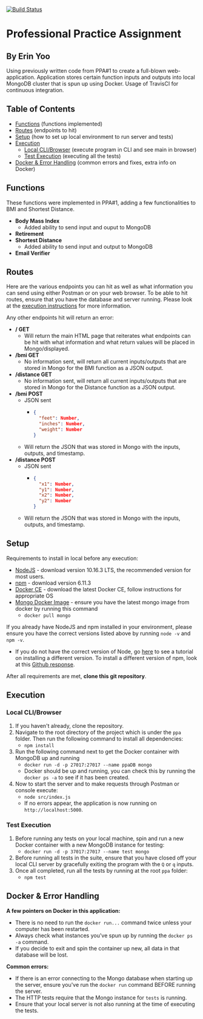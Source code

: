 [![Build Status](https://travis-ci.org/erinyoo/ppa.svg?branch=master)](https://travis.ci.org/erinyoo/ppa)
# Professional Practice Assignment
## By Erin Yoo
Using previously written code from PPA#1 to create a full-blown web-application. Application stores certain function inputs and outputs into local MongoDB cluster that is spun up using Docker. Usage of TravisCI for continuous integration.

## Table of Contents
 - [Functions](https://github.com/erinyoo/ppa#functions) (functions implemented)
 - [Routes](https://github.com/erinyoo/ppa#routes) (endpoints to hit)
 - [Setup](https://github.com/erinyoo/ppa#setup) (how to set up local environment to run server and tests)
 - [Execution](https://github.com/erinyoo/ppa#execution)
   - [Local CLI/Browser](https://github.com/erinyoo/ppa#local-clibrowser) (execute program in CLI and see main in browser)
   - [Test Execution](https://github.com/erinyoo/ppa#test-execution) (executing all the tests)
- [Docker & Error Handling](https://github.com/erinyoo/ppa#docker--error-handling) (common errors and fixes, extra info on Docker)

## Functions
These functions were implemented in PPA#1, adding a few functionalities to BMI and Shortest Distance.
 - **Body Mass Index**
   - Added ability to send input and ouput to MongoDB
 - **Retirement**
 - **Shortest Distance**
   - Added ability to send input and output to MongoDB
 - **Email Verifier**

## Routes
Here are the various endpoints you can hit as well as what information you can send using either Postman or on your web browser. To be able to hit routes, ensure that you have the database and server running. Please look at the [execution instructions](https://github.com/erinyoo/ppa#execution) for more information.

 Any other endpoints hit will return an error:
  - **/ GET**
    - Will return the main HTML page that reiterates what endpoints can be hit with what information and what return values will be placed in Mongo/displayed.
  - **/bmi GET**
    - No information sent, will return all current inputs/outputs that are stored in Mongo for the BMI function as a JSON output.
  - **/distance GET**
    - No information sent, will return all current inputs/outputs that are stored in Mongo for the Distance function as a JSON output.
  - **/bmi POST**
    - JSON sent
      - ```json
        {
          "feet": Number,
          "inches": Number,
          "weight": Number
        }
        ```
    - Will return the JSON that was stored in Mongo with the inputs, outputs, and timestamp.
  - **/distance POST**
    - JSON sent
      - ```json
        {
          "x1": Number,
          "y1": Number,
          "x2": Number,
          "y2": Number
        }
        ```
    - Will return the JSON that was stored in Mongo with the inputs, outputs, and timestamp.

## Setup
Requirements to install in local before any execution:
 - [NodeJS](https://nodejs.org/en/) - download version 10.16.3 LTS, the recommended version for most users.
 - [npm](https://www.npmjs.com/get-npm) - download version 6.11.3
 - [Docker CE](https://docs.docker.com/v17.09/engine/installation) - download the latest Docker CE, follow instructions for appropriate OS
 - [Mongo Docker Image](https://hub.docker.com/_/mongo) - ensure you have the latest mongo image from docker by running this command
   - `docker pull mongo`

If you already have NodeJS and npm installed in your environment, please ensure you have the correct versions listed above by running `node -v` and `npm -v`.

 - If you do not have the correct version of Node, go [here](https://www.hostingadvice.com/how-to/update-node-js-latest-version/) to see a tutorial on installing a different version. To install a different version of npm, look at this [Github response](https://github.com/tj/n/issues/484).

After all requirements are met, **clone this git repository**.

## Execution
### Local CLI/Browser
  1. If you haven't already, clone the repository.
  2. Navigate to the root directory of the project which is under the `ppa` folder. Then run the following command to install all dependencies:
     - `npm install`
  3. Run the following command next to get the Docker container with MongoDB up and running
     - `docker run -d -p 27017:27017 --name ppaDB mongo`
     - Docker should be up and running, you can check this by running the `docker ps -a` to see if it has been created.
  4. Now to start the server and to make requests through Postman or console execute:
     - `node src/index.js`
     - If no errors appear, the application is now running on `http://localhost:5000`.

### Test Execution
  1. Before running any tests on your local machine, spin and run a new Docker container with a new MongoDB instance for testing:
     - `docker run -d -p 37017:27017 --name test mongo`
  2. Before running all tests in the suite, ensure that you have closed off your local CLI server by gracefully exiting the program with the `Q` or `q` inputs.
  3. Once all completed, run all the tests by running at the root `ppa` folder:
     - `npm test`

## Docker & Error Handling
**A few pointers on Docker in this application:**
  - There is no need to run the `docker run...` command twice unless your computer has been restarted.
  - Always check what instances you've spun up by running the `docker ps -a` command.
  - If you decide to exit and spin the container up new, all data in that database will be lost.

**Common errors:**
  - If there is an error connecting to the Mongo database when starting up the server, ensure you've run the `docker run` command BEFORE running the server.
  - The HTTP tests require that the Mongo instance for `tests` is running.
  - Ensure that your local server is not also running at the time of executing the tests.